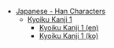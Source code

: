 - [Japanese - Han Characters](<../../../../ja_han/README.md>)
	- [Kyoiku Kanji 1](<../../../../ja_han/1_kyoiku/kyoiku-1/README.md>)
		- [Kyoiku Kanji 1 (en)](<../../../../ja_han/1_kyoiku/kyoiku-1/en.md>)
		- [Kyoiku Kanji 1 (ko)](<../../../../ja_han/1_kyoiku/kyoiku-1/ko.md>)